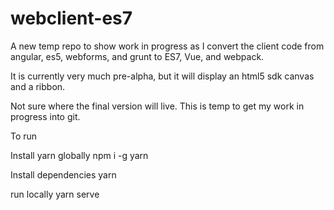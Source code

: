 # webclient-es7
A new temp repo to show work in progress as I convert the client code from angular, es5, webforms, and grunt to ES7, Vue, and webpack.

It is currently very much pre-alpha, but it will display an html5 sdk canvas and a ribbon. 

Not sure where the final version will live. This is temp to get my work in progress into git.

To run

Install yarn globally
npm i -g yarn

Install dependencies
yarn

run locally
yarn serve

